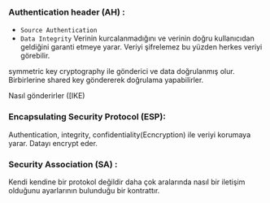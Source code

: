 
### **Authentication header (AH) :** 

- `Source Authentication`
- `Data Integrity`
Verinin kurcalanmadığını ve verinin doğru kullanıcıdan geldiğini garanti etmeye yarar. Veriyi şifrelemez bu yüzden herkes veriyi görebilir.

symmetric key cryptography ile gönderici ve data doğrulanmış olur. Birbirlerine shared key göndererek doğrulama yapabilirler.

Nasıl gönderirler ([IKE)

### **Encapsulating Security Protocol (ESP):**

Authentication, integrity, confidentiality(Ecncryption) ile veriyi korumaya yarar. Datayı encrypt eder. 

### **Security Association (SA)**  : 

Kendi kendine bir protokol değildir daha çok aralarında nasıl bir iletişim olduğunu ayarlarının bulunduğu bir kontrattır. 